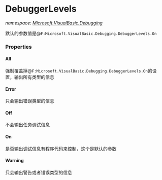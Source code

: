 ﻿# DebuggerLevels
_namespace: <a href="#" onClick="load('/docs/Microsoft.VisualBasic.Debugging/index.md')">Microsoft.VisualBasic.Debugging</a>_

默认的参数值是@``F:Microsoft.VisualBasic.Debugging.DebuggerLevels.On``




### Properties

#### All
强制覆盖掉@``F:Microsoft.VisualBasic.Debugging.DebuggerLevels.On``的设置，输出所有类型的信息
#### Error
只会输出错误类型的信息
#### Off
不会输出任务调试信息
#### On
是否输出调试信息有程序代码来控制，这个是默认的参数
#### Warning
只会输出警告或者错误类型的信息
